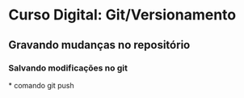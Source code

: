 <h1> Curso Digital: Git/Versionamento</h1>

<h2> Gravando mudanças no repositório </h2>

<h3> Salvando modificações no git </h3>
* comando git push 